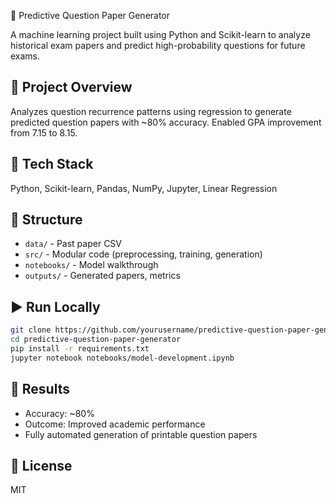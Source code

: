 📘 Predictive Question Paper Generator

A machine learning project built using Python and Scikit-learn to analyze historical exam papers and predict high-probability questions for future exams.

## 🚀 Project Overview
Analyzes question recurrence patterns using regression to generate predicted question papers with ~80% accuracy. Enabled GPA improvement from 7.15 to 8.15.

## 🔧 Tech Stack
Python, Scikit-learn, Pandas, NumPy, Jupyter, Linear Regression

## 📂 Structure
- `data/` - Past paper CSV
- `src/` - Modular code (preprocessing, training, generation)
- `notebooks/` - Model walkthrough
- `outputs/` - Generated papers, metrics

## ▶️ Run Locally
```bash
git clone https://github.com/yourusername/predictive-question-paper-generator.git
cd predictive-question-paper-generator
pip install -r requirements.txt
jupyter notebook notebooks/model-development.ipynb
```

## 🧠 Results
- Accuracy: ~80%
- Outcome: Improved academic performance
- Fully automated generation of printable question papers

## 🪪 License
MIT

